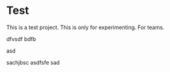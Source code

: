 
# Test
This is a test project. This is only for experimenting.
For teams.


dfvsdf bdfb

asd

sachjbsc
asdfsfe
sad
